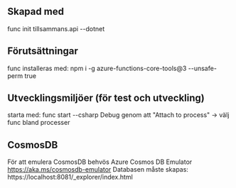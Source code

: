 ## Skapad med 
func init tillsammans.api --dotnet

## Förutsättningar
func installeras med: npm i -g azure-functions-core-tools@3 --unsafe-perm true

## Utvecklingsmiljöer (för test och utveckling)
starta med: func start --csharp
Debug genom att "Attach to process" -> välj func bland processer



## CosmosDB
För att emulera CosmosDB behvös Azure Cosmos DB Emulator https://aka.ms/cosmosdb-emulator Databasen måste skapas: https://localhost:8081/_explorer/index.html